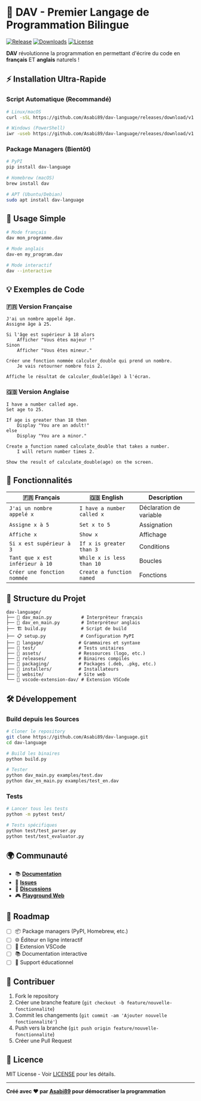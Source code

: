 # 🚀 DAV - Premier Langage de Programmation Bilingue

[![Release](https://img.shields.io/github/v/release/Asabi89/dav-language)](https://github.com/Asabi89/dav-language/releases)
[![Downloads](https://img.shields.io/github/downloads/Asabi89/dav-language/total)](https://github.com/Asabi89/dav-language/releases)
[![License](https://img.shields.io/badge/license-MIT-blue.svg)](LICENSE)

**DAV** révolutionne la programmation en permettant d'écrire du code en **français** ET **anglais** naturels !

## ⚡ Installation Ultra-Rapide

### Script Automatique (Recommandé)
```bash
# Linux/macOS
curl -sSL https://github.com/Asabi89/dav-language/releases/download/v1.0.0/install.sh | bash

# Windows (PowerShell)
iwr -useb https://github.com/Asabi89/dav-language/releases/download/v1.0.0/install.ps1 | iex
```

### Package Managers (Bientôt)
```bash
# PyPI
pip install dav-language

# Homebrew (macOS)  
brew install dav

# APT (Ubuntu/Debian)
sudo apt install dav-language
```

## 🎯 Usage Simple

```bash
# Mode français
dav mon_programme.dav

# Mode anglais
dav-en my_program.dav

# Mode interactif
dav --interactive
```

## 💡 Exemples de Code

### 🇫🇷 Version Française
```dav
J'ai un nombre appelé âge.
Assigne âge à 25.

Si l'âge est supérieur à 18 alors
    Afficher "Vous êtes majeur !"
Sinon
    Afficher "Vous êtes mineur."

Créer une fonction nommée calculer_double qui prend un nombre.
    Je vais retourner nombre fois 2.

Affiche le résultat de calculer_double(âge) à l'écran.
```

### 🇬🇧 Version Anglaise
```dav
I have a number called age.
Set age to 25.

If age is greater than 18 then
    Display "You are an adult!"
else
    Display "You are a minor."

Create a function named calculate_double that takes a number.
    I will return number times 2.

Show the result of calculate_double(age) on the screen.
```

## 🌟 Fonctionnalités

| 🇫🇷 Français | 🇬🇧 English | Description |
|---------------|-------------|-------------|
| `J'ai un nombre appelé x` | `I have a number called x` | Déclaration de variable |
| `Assigne x à 5` | `Set x to 5` | Assignation |
| `Affiche x` | `Show x` | Affichage |
| `Si x est supérieur à 3` | `If x is greater than 3` | Conditions |
| `Tant que x est inférieur à 10` | `While x is less than 10` | Boucles |
| `Créer une fonction nommée` | `Create a function named` | Fonctions |

## 📁 Structure du Projet

```
dav-language/
├── 🐍 dav_main.py           # Interpréteur français
├── 🐍 dav_en_main.py        # Interpréteur anglais  
├── 🏗️ build.py             # Script de build
├── 📋 setup.py             # Configuration PyPI
├── 📁 langage/             # Grammaires et syntaxe
├── 📁 test/                # Tests unitaires
├── 📁 assets/              # Ressources (logo, etc.)
├── 📁 releases/            # Binaires compilés
├── 📁 packaging/           # Packages (.deb, .pkg, etc.)
├── 📁 installers/          # Installateurs
├── 📁 website/             # Site web
└── 📁 vscode-extension-dav/ # Extension VSCode
```

## 🛠️ Développement

### Build depuis les Sources
```bash
# Cloner le repository
git clone https://github.com/Asabi89/dav-language.git
cd dav-language

# Build les binaires
python build.py

# Tester
python dav_main.py examples/test.dav
python dav_en_main.py examples/test_en.dav
```

### Tests
```bash
# Lancer tous les tests
python -m pytest test/

# Tests spécifiques
python test/test_parser.py
python test/test_evaluator.py
```

## 🌍 Communauté

- 📚 **[Documentation](https://github.com/Asabi89/dav-language/wiki)**
- 🐛 **[Issues](https://github.com/Asabi89/dav-language/issues)**
- 💬 **[Discussions](https://github.com/Asabi89/dav-language/discussions)**
- 🎮 **[Playground Web](https://asabi89.github.io/dav-language)**

## 🎯 Roadmap

- [ ] 📦 Package managers (PyPI, Homebrew, etc.)
- [ ] 🌐 Éditeur en ligne interactif
- [ ] 🔧 Extension VSCode
- [ ] 📚 Documentation interactive
- [ ] 🏫 Support éducationnel

## 🤝 Contribuer

1. Fork le repository
2. Créer une branche feature (`git checkout -b feature/nouvelle-fonctionnalite`)
3. Commit les changements (`git commit -am 'Ajouter nouvelle fonctionnalité'`)
4. Push vers la branche (`git push origin feature/nouvelle-fonctionnalite`)
5. Créer une Pull Request

## 📄 Licence

MIT License - Voir [LICENSE](LICENSE) pour les détails.

---

**Créé avec ❤️ par [Asabi89](https://github.com/Asabi89) pour démocratiser la programmation**
